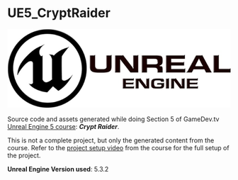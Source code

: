 # UE5_CryptRaider

<img src="./UE-logo.jpg">

Source code and assets generated while doing Section 5 of GameDev.tv [Unreal Engine 5 course](https://www.udemy.com/course/unrealcourse): ***Crypt Raider***.

This is not a complete project, but only the generated content from the course. Refer to the [project setup video](https://www.udemy.com/course/unrealcourse/learn/lecture/31760148#overview) from the course for the full setup of the project.

**Unreal Engine Version used**: 5.3.2
